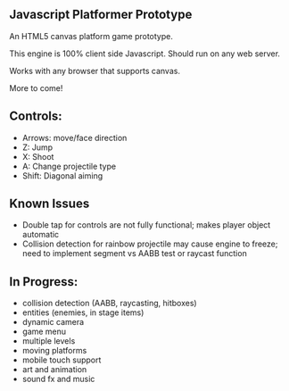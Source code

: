 ## Javascript Platformer Prototype

An HTML5 canvas platform game prototype.

This engine is 100% client side Javascript. Should run on any web server.

Works with any browser that supports canvas.

More to come!

## Controls:

* Arrows: move/face direction
* Z: Jump
* X: Shoot
* A: Change projectile type
* Shift: Diagonal aiming

## Known Issues

* Double tap for controls are not fully functional; makes player object automatic
* Collision detection for rainbow projectile may cause engine to freeze; need to implement segment vs AABB test or raycast function

## In Progress:

* collision detection (AABB, raycasting, hitboxes)
* entities (enemies, in stage items)
* dynamic camera
* game menu
* multiple levels
* moving platforms
* mobile touch support
* art and animation
* sound fx and music
